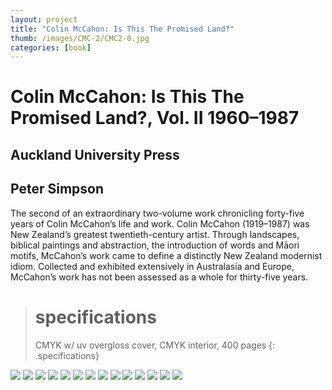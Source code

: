 ```yaml
---
layout: project
title: "Colin McCahon: Is This The Promised Land?"
thumb: /images/CMC-2/CMC2-0.jpg
categories: [book]
---
```


# Colin McCahon: Is This The Promised Land?, Vol. II 1960–1987

## Auckland University Press

## Peter Simpson

The second of an extraordinary two-volume work chronicling forty-five years of Colin McCahon’s life and work. Colin McCahon (1919–1987) was New Zealand’s greatest twentieth-century artist. Through landscapes, biblical paintings and abstraction, the introduction of words and Māori motifs, McCahon’s work came to define a distinctly New Zealand modernist idiom. Collected and exhibited extensively in Australasia and Europe, McCahon’s work has not been assessed as a whole for thirty-five years. 

> # specifications
> CMYK w/ uv overgloss cover, CMYK interior, 400 pages
{: .specifications}

![](/images/CMC-2/CMC2-1.jpg)
![](/images/CMC-2/CMC2-2.jpg)
![](/images/CMC-2/CMC2-3.jpg)
![](/images/CMC-2/CMC2-4.jpg)
![](/images/CMC-2/CMC2-5.jpg)
![](/images/CMC-2/CMC2-6.jpg)
![](/images/CMC-2/CMC2-7.jpg)
![](/images/CMC-2/CMC2-8.jpg)
![](/images/CMC-2/CMC2-9.jpg)
![](/images/CMC-2/CMC2-10.jpg)
![](/images/CMC-2/CMC2-11.jpg)
![](/images/CMC-2/CMC2-12.jpg)
![](/images/CMC-2/CMC2-13.jpg)
![](/images/CMC-2/CMC2-14.jpg)


